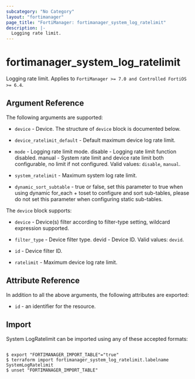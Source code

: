 ```yaml
---
subcategory: "No Category"
layout: "fortimanager"
page_title: "FortiManager: fortimanager_system_log_ratelimit"
description: |-
  Logging rate limit.
---
```


# fortimanager_system_log_ratelimit
Logging rate limit. Applies to `FortiManager >= 7.0 and Controlled FortiOS >= 6.4`.

## Argument Reference


The following arguments are supported:


* `device` - Device. The structure of `device` block is documented below.
* `device_ratelimit_default` - Default maximum device log rate limit.
* `mode` - Logging rate limit mode. disable - Logging rate limit function disabled. manual - System rate limit and device rate limit both configurable, no limit if not configured. Valid values: `disable`, `manual`.

* `system_ratelimit` - Maximum system log rate limit.
* `dynamic_sort_subtable` - true or false, set this parameter to true when using dynamic for_each + toset to configure and sort sub-tables, please do not set this parameter when configuring static sub-tables.

The `device` block supports:

* `device` - Device(s) filter according to filter-type setting, wildcard expression supported.
* `filter_type` - Device filter type. devid - Device ID. Valid values: `devid`.

* `id` - Device filter ID.
* `ratelimit` - Maximum device log rate limit.


## Attribute Reference

In addition to all the above arguments, the following attributes are exported:
* `id` - an identifier for the resource.

## Import

System LogRatelimit can be imported using any of these accepted formats:
```

$ export "FORTIMANAGER_IMPORT_TABLE"="true"
$ terraform import fortimanager_system_log_ratelimit.labelname SystemLogRatelimit
$ unset "FORTIMANAGER_IMPORT_TABLE"
```

